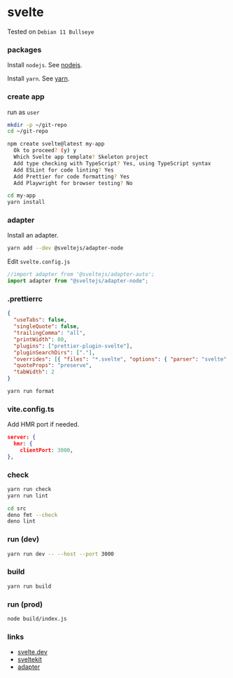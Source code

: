 # svelte

Tested on `Debian 11 Bullseye`

### packages

Install `nodejs`. See [nodejs](./nodejs.md).

Install `yarn`. See [yarn](./yarn.md).

### create app

run as `user`

```bash
mkdir -p ~/git-repo
cd ~/git-repo

npm create svelte@latest my-app
  Ok to proceed? (y) y
  Which Svelte app template? Skeleton project
  Add type checking with TypeScript? Yes, using TypeScript syntax
  Add ESLint for code linting? Yes
  Add Prettier for code formatting? Yes
  Add Playwright for browser testing? No

cd my-app
yarn install
```

### adapter

Install an adapter.

```bash
yarn add --dev @sveltejs/adapter-node
```

Edit `svelte.config.js`

```javascript
//import adapter from '@sveltejs/adapter-auto';
import adapter from "@sveltejs/adapter-node";
```

### .prettierrc

```json
{
  "useTabs": false,
  "singleQuote": false,
  "trailingComma": "all",
  "printWidth": 80,
  "plugins": ["prettier-plugin-svelte"],
  "pluginSearchDirs": ["."],
  "overrides": [{ "files": "*.svelte", "options": { "parser": "svelte" } }],
  "quoteProps": "preserve",
  "tabWidth": 2
}
```

```bash
yarn run format
```

### vite.config.ts

Add HMR port if needed.

```json
server: {
  hmr: {
    clientPort: 3000,
},
```

### check

```bash
yarn run check
yarn run lint
```

```bash
cd src
deno fmt --check
deno lint
```

### run (dev)

```bash
yarn run dev -- --host --port 3000
```

### build

```bash
yarn run build
```

### run (prod)

```bash
node build/index.js
```

### links

- [svelte.dev](https://svelte.dev/)
- [sveltekit](https://kit.svelte.dev/)
- [adapter](https://kit.svelte.dev/docs#adapters)

